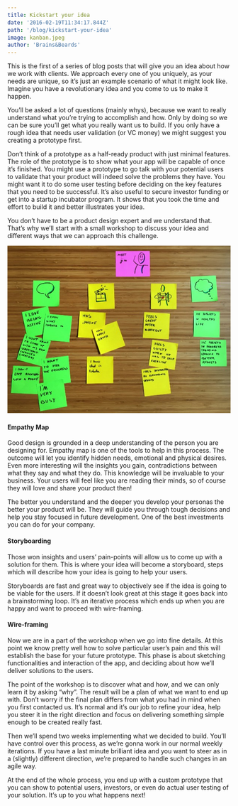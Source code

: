 ```yaml
---
title: Kickstart your idea
date: '2016-02-19T11:34:17.844Z'
path: '/blog/kickstart-your-idea'
image: kanban.jpeg
author: 'Brains&Beards'
---
```


This is the first of a series of blog posts that will give you an idea about how we work with clients. We approach every one of you uniquely, as your needs are unique, so it’s just an example scenario of what it might look like. Imagine you have a revolutionary idea and you come to us to make it happen.

You’ll be asked a lot of questions (mainly whys), because we want to really understand what you’re trying to accomplish and how. Only by doing so we can be sure you’ll get what you really want us to build. If you only have a rough idea that needs user validation (or VC money) we might suggest you creating a prototype first.

Don’t think of a prototype as a half-ready product with just minimal features. The role of the prototype is to show what your app will be capable of once it’s finished. You might use a prototype to go talk with your potential users to validate that your product will indeed solve the problems they have. You might want it to do some user testing before deciding on the key features that you need to be successful. It’s also useful to secure investor funding or get into a startup incubator program. It shows that you took the time and effort to build it and better illustrates your idea.

You don’t have to be a product design expert and we understand that. That’s why we’ll start with a small workshop to discuss your idea and different ways that we can approach this challenge.

![](kanban.jpeg)

#### Empathy Map

Good design is grounded in a deep understanding of the person you are designing for. Empathy map is one of the tools to help in this process. The outcome will let you identify hidden needs, emotional and physical desires. Even more interesting will the insights you gain, contradictions between what they say and what they do. This knowledge will be invaluable to your business. Your users will feel like you are reading their minds, so of course they will love and share your product then!

The better you understand and the deeper you develop your personas the better your product will be. They will guide you through tough decisions and help you stay focused in future development. One of the best investments you can do for your company.

#### Storyboarding

Those won insights and users’ pain-points will allow us to come up with a solution for them. This is where your idea will become a storyboard, steps which will describe how your idea is going to help your users.

Storyboards are fast and great way to objectively see if the idea is going to be viable for the users. If it doesn’t look great at this stage it goes back into a brainstorming loop. It’s an iterative process which ends up when you are happy and want to proceed with wire-framing.

#### Wire-framing

Now we are in a part of the workshop when we go into fine details. At this point we know pretty well how to solve particular user’s pain and this will establish the base for your future prototype. This phase is about sketching functionalities and interaction of the app, and deciding about how we’ll deliver solutions to the users.

The point of the workshop is to discover what and how, and we can only learn it by asking “why”. The result will be a plan of what we want to end up with. Don’t worry if the final plan differs from what you had in mind when you first contacted us. It’s normal and it’s our job to refine your idea, help you steer it in the right direction and focus on delivering something simple enough to be created really fast.

Then we’ll spend two weeks implementing what we decided to build. You’ll have control over this process, as we’re gonna work in our normal weekly iterations. If you have a last minute brilliant idea and you want to steer as in a (slightly) different direction, we’re prepared to handle such changes in an agile way.

At the end of the whole process, you end up with a custom prototype that you can show to potential users, investors, or even do actual user testing of your solution. It’s up to you what happens next!
